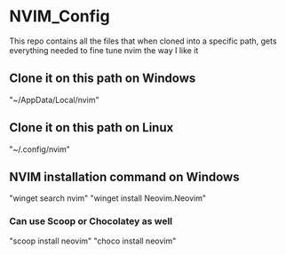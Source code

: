 # NVIM_Config

This repo contains all the files that when cloned into a specific path, gets everything needed to fine tune nvim the way I like it

## Clone it on this path on Windows 

"~/AppData/Local/nvim"


## Clone it on this path on Linux 

"~/.config/nvim"

## NVIM installation command on Windows

"winget search nvim"
"winget install Neovim.Neovim"

### Can use Scoop or Chocolatey as well
"scoop install neovim"
"choco install neovim"
